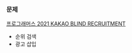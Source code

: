### 문제

[프로그래머스 2021 KAKAO BLIND RECRUITMENT](https://school.programmers.co.kr/learn/challenges?page=1&partIds=20069)
- 순위 검색
- 광고 삽입
